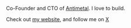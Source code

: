 Co-Founder and CTO of [Antimetal](https://antimetal.com/). I love to build.

Check out [my website](https://shreyasiyer.dev), and follow me on [X](https://x.com/shreyasaiyer)
